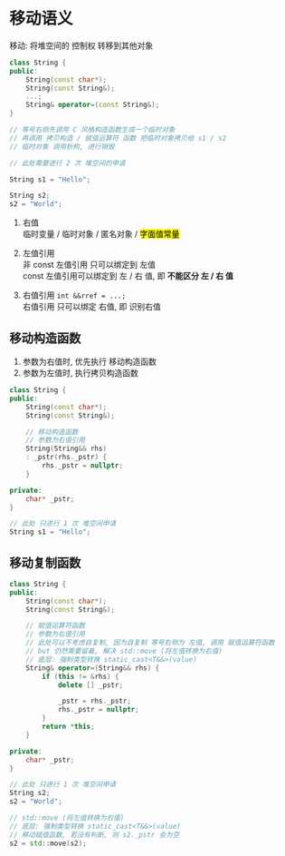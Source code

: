# 移动语义

移动: 将堆空间的 控制权 转移到其他对象

```c++
class String {
public: 
    String(const char*);
    String(const String&);
    ...;
    String& operator=(const String&);
}

// 等号右侧先调用 C 风格构造函数生成一个临时对象
// 再调用 拷贝构造 / 赋值运算符 函数 把临时对象拷贝给 s1 / s2
// 临时对象 调用析构, 进行销毁

// 此处需要进行 2 次 堆空间的申请

String s1 = "Hello";

String s2;
s2 = "World";
```

1. 右值  
    临时变量 / 临时对象 / 匿名对象 / <mark>字面值常量</mark>

2. 左值引用  
    非 const 左值引用 只可以绑定到 左值  
    const 左值引用可以绑定到 左 / 右 值, 即 **不能区分 左 / 右 值**

3. 右值引用 `int &&rref = ...;`  
    右值引用 只可以绑定 右值, 即 识别右值

## 移动构造函数

1. 参数为右值时, 优先执行 移动构造函数
2. 参数为左值时, 执行拷贝构造函数

```c++
class String {
public: 
    String(const char*);
    String(const String&);

    // 移动构造函数
    // 参数为右值引用
    String(String&& rhs) 
    : _pstr(rhs._pstr) {
        rhs._pstr = nullptr;
    }

private:
    char* _pstr;
}

// 此处 只进行 1 次 堆空间申请
String s1 = "Hello";
```

## 移动复制函数

```c++
class String {
public: 
    String(const char*);
    String(const String&);

    // 赋值运算符函数
    // 参数为右值引用
    // 此处可以不考虑自复制, 因为自复制 等号右侧为 左值, 调用 赋值运算符函数
    // but 仍然需要留着, 解决 std::move (将左值转换为右值)
    // 底层: 强制类型转换 static_cast<T&&>(value)
    String& operator=(String&& rhs) {
        if (this != &rhs) {
            delete [] _pstr;

            _pstr = rhs._pstr;
            rhs._pstr = nullptr;
        }
        return *this;
    }

private:
    char* _pstr;
}

// 此处 只进行 1 次 堆空间申请
String s2;
s2 = "World";

// std::move (将左值转换为右值)
// 底层: 强制类型转换 static_cast<T&&>(value)
// 移动赋值函数, 若没有判断, 则 s2._pstr 会为空
s2 = std::move(s2);
```
